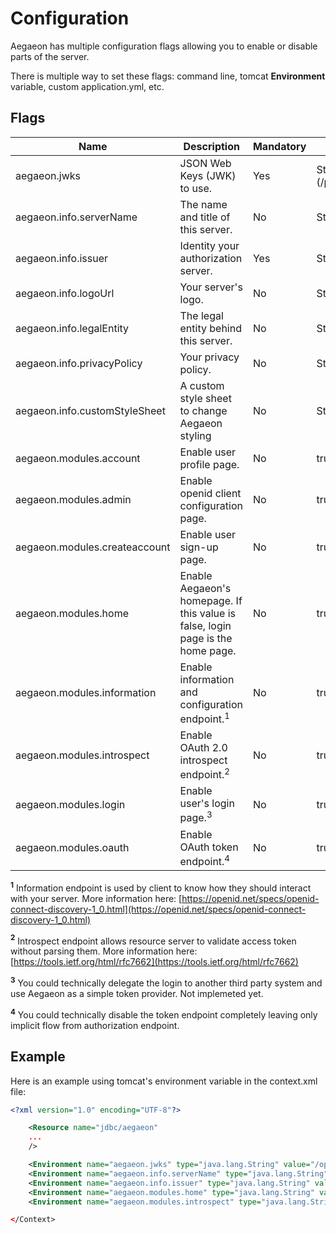 # Configuration

Aegaeon has multiple configuration flags allowing you to enable or disable parts of the server.

There is multiple way to set these flags: command line, tomcat **Environment** variable, custom application.yml, etc.

## Flags

| Name | Description | Mandatory | Value | Default |
| ---- | ----------- | --------- | ------ | ------- |
| aegaeon.jwks | JSON Web Keys (JWK) to use. | Yes | String (/path/to/your/keys.jwks) | - |
| aegaeon.info.serverName | The name and title of this server. | No | String | Aegaeon |
| aegaeon.info.issuer | Identity your authorization server. | Yes | String/URL | - |
| aegaeon.info.logoUrl| Your server's logo. | No | String/URL | None |
| aegaeon.info.legalEntity | The legal entity behind this server. | No | String | None |
| aegaeon.info.privacyPolicy | Your privacy policy. | No | String/URL | None |
| aegaeon.info.customStyleSheet | A custom style sheet to change Aegaeon styling | No | String/URL | None |
| aegaeon.modules.account | Enable user profile page. | No | true or false | true |
| aegaeon.modules.admin | Enable openid client configuration page. | No | true or false | true |
| aegaeon.modules.createaccount | Enable user sign-up page. | No | true or false | true |
| aegaeon.modules.home| Enable Aegaeon's homepage. If this value is false, login page is the home page. | No | true or false | false |
| aegaeon.modules.information | Enable information and configuration endpoint.<sup>1</sup> | No | true or false | true |
| aegaeon.modules.introspect | Enable OAuth 2.0 introspect endpoint.<sup>2</sup> | No | true or false | false |
| aegaeon.modules.login | Enable user's login page.<sup>3</sup> | No | true or false | true |
| aegaeon.modules.oauth | Enable OAuth token endpoint.<sup>4</sup> | No | true or false | true |


**<sup>1</sup>** Information endpoint is used by client to know how they should interact with your server. More information here: [https://openid.net/specs/openid-connect-discovery-1_0.html](https://openid.net/specs/openid-connect-discovery-1_0.html)

**<sup>2</sup>** Introspect endpoint allows resource server to validate access token without parsing them. More information here: [https://tools.ietf.org/html/rfc7662](https://tools.ietf.org/html/rfc7662)

**<sup>3</sup>** You could technically delegate the login to another third party system and use Aegaeon as a simple token provider. Not implemeted yet.

**<sup>4</sup>** You could technically disable the token endpoint completely leaving only implicit flow from authorization endpoint.

## Example

Here is an example using tomcat's environment variable in the context.xml file:

```xml
<?xml version="1.0" encoding="UTF-8"?>

    <Resource name="jdbc/aegaeon"
    ...
    />

    <Environment name="aegaeon.jwks" type="java.lang.String" value="/opt/jwks/aegaeon.jwks"/>
    <Environment name="aegaeon.info.serverName" type="java.lang.String" value="Aegaeon" />
    <Environment name="aegaeon.info.issuer" type="java.lang.String" value="https://aegaeon.n4dev.ca"/>
    <Environment name="aegaeon.modules.home" type="java.lang.String" value="false" />
    <Environment name="aegaeon.modules.introspect" type="java.lang.String" value="true" />

</Context>
```

